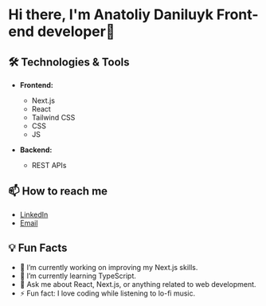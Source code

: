 # Hi there, I'm Anatoliy Daniluyk Front-end developer👋

## 🛠️ Technologies & Tools

- **Frontend:** 
  - Next.js
  - React 
  - Tailwind CSS
  - CSS
  - JS

- **Backend:**
  - REST APIs

## 📫 How to reach me

- [LinkedIn](https://www.linkedin.com/in/anatoliy-daniliuk-5006a819a/)
- [Email](mailto:anatolydanilyuk2002@gmail.com)

## 💡 Fun Facts

- 🔭 I’m currently working on improving my Next.js skills.
- 🌱 I’m currently learning TypeScript.
- 💬 Ask me about React, Next.js, or anything related to web development.
- ⚡ Fun fact: I love coding while listening to lo-fi music.


